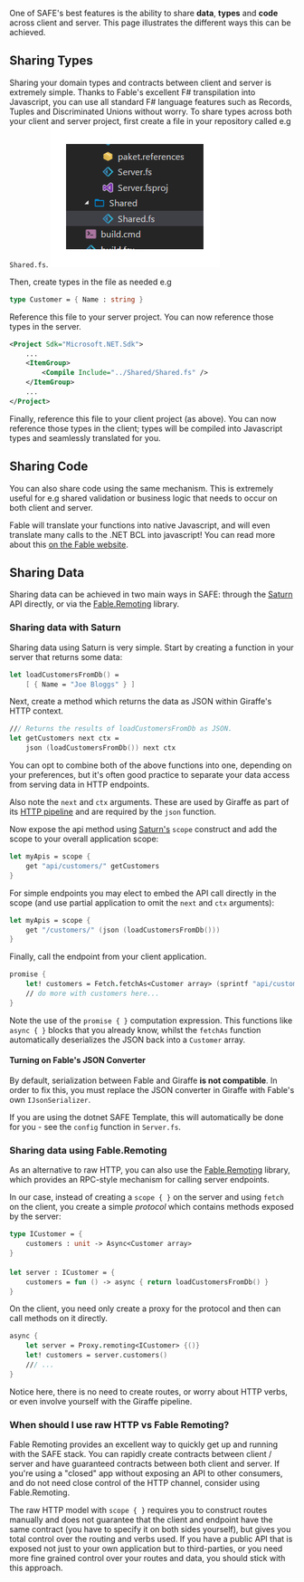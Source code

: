 One of SAFE's best features is the ability to share **data**, **types** and **code** across client and server. This page illustrates the different ways this can be achieved.

## Sharing Types
Sharing your domain types and contracts between client and server is extremely simple. Thanks to Fable's excellent F# transpilation into Javascript, you can use all standard F# language features such as Records, Tuples and Discriminated Unions without worry. To share types across both your client and server project, first create a file in your repository called e.g `Shared.fs`.
![](img\client-server-01.png)

Then, create types in the file as needed e.g

```fsharp
type Customer = { Name : string }
```

Reference this file to your server project. You can now reference those types in the server.

```xml
<Project Sdk="Microsoft.NET.Sdk">
    ...
    <ItemGroup>
        <Compile Include="../Shared/Shared.fs" />
    </ItemGroup>
    ...
</Project>
```

Finally, reference this file to your client project (as above). You can now reference those types in the client; types will be compiled into Javascript types and seamlessly translated for you.

## Sharing Code
You can also share code using the same mechanism. This is extremely useful for e.g shared validation or business logic that needs to occur on both client and server.

Fable will translate your functions into native Javascript, and will even translate many calls to the .NET BCL into javascript! You can read more about this [on the Fable website](http://fable.io/docs/compatibility.html).

## Sharing Data
Sharing data can be achieved in two main ways in SAFE: through the [Saturn](https://saturnframework.github.io/docs/) API directly, or via the [Fable.Remoting](https://github.com/Zaid-Ajaj/Fable.Remoting) library.

### Sharing data with Saturn
Sharing data using Saturn is very simple. Start by creating a function in your server that returns some data:

```fsharp
let loadCustomersFromDb() =
    [ { Name = "Joe Bloggs" } ]
```
Next, create a method which returns the data as JSON within Giraffe's HTTP context.

```fsharp
/// Returns the results of loadCustomersFromDb as JSON.
let getCustomers next ctx =
    json (loadCustomersFromDb()) next ctx
```

You can opt to combine both of the above functions into one, depending on your preferences, but it's often good practice to separate your data access from serving data in HTTP endpoints.

Also note the `next` and `ctx` arguments. These are used by Giraffe as part of its [HTTP pipeline](https://github.com/giraffe-fsharp/Giraffe/blob/master/DOCUMENTATION.md#fundamentals) and are required by the `json` function.

Now expose the api method using [Saturn's](https://saturnframework.github.io/docs/api/scope/) `scope` construct and add the scope to your overall application scope:
```fsharp
let myApis = scope {
    get "api/customers/" getCustomers
}
```

For simple endpoints you may elect to embed the API call directly in the scope (and use partial application to omit the `next` and `ctx` arguments):
```fsharp
let myApis = scope {
    get "/customers/" (json (loadCustomersFromDb()))
}
```

Finally, call the endpoint from your client application.
```fsharp
promise {    
    let! customers = Fetch.fetchAs<Customer array> (sprintf "api/customers") []
    // do more with customers here...
}
```

Note the use of the `promise { }` computation expression. This functions like `async { }` blocks that you already know, whilst the `fetchAs` function automatically deserializes the JSON back into a `Customer` array.

#### Turning on Fable's JSON Converter
By default, serialization between Fable and Giraffe **is not compatible**. In order to fix this, you must replace the JSON converter in Giraffe with Fable's own `IJsonSerializer`.

If you are using the dotnet SAFE Template, this will automatically be done for you - see the `config` function in `Server.fs`.

### Sharing data using Fable.Remoting
As an alternative to raw HTTP, you can also use the [Fable.Remoting](https://github.com/Zaid-Ajaj/Fable.Remoting) library, which provides an RPC-style mechanism for calling server endpoints.

In our case, instead of creating a `scope { }` on the server and using `fetch` on the client, you create a simple *protocol* which contains methods exposed by the server:

```fsharp
type ICustomer = {
    customers : unit -> Async<Customer array>
}

let server : ICustomer = {
    customers = fun () -> async { return loadCustomersFromDb() }
}
```
On the client, you need only create a proxy for the protocol and then can call methods on it directly.

```fsharp
async {
    let server = Proxy.remoting<ICustomer> {()}
    let! customers = server.customers()
    /// ...
}
```

Notice here, there is no need to create routes, or worry about HTTP verbs, or even involve yourself with the Giraffe pipeline.

### When should I use raw HTTP vs Fable Remoting?
Fable Remoting provides an excellent way to quickly get up and running with the SAFE stack. You can rapidly create contracts between client / server and have guaranteed contracts between both client and server. If you're using a "closed" app without exposing an API to other consumers, and do not need close control of the HTTP channel, consider using Fable.Remoting.

The raw HTTP model with `scope { }` requires you to construct routes manually and does not guarantee that the client and endpoint have the same contract (you have to specify it on both sides yourself), but gives you total control over the routing and verbs used. If you have a public API that is exposed not just to your own application but to third-parties, or you need more fine grained control over your routes and data, you should stick with this approach.